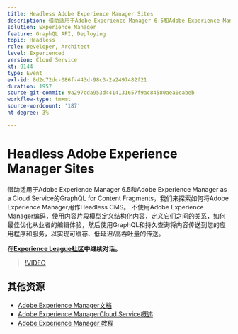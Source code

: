 ```yaml
---
title: Headless Adobe Experience Manager Sites
description: 借助适用于Adobe Experience Manager 6.5和Adobe Experience Manager as a Cloud Service的GraphQL for Content Fragments，我们来探索如何将Adobe Experience Manager用作Headless CMS。 不使用Adobe Experience Manager编码，使用内容片段模型定义结构化内容，定义它们之间的关系，如何最佳优化从业者的编辑体验，然后使用GraphQL和持久查询将内容传送到您的应用程序和服务，以实现可缓存、低延迟/高吞吐量的传送。
solution: Experience Manager
feature: GraphQL API, Deploying
topic: Headless
role: Developer, Architect
level: Experienced
version: Cloud Service
kt: 9144
type: Event
exl-id: 8d2c72dc-086f-443d-98c3-2a2497482f21
duration: 1957
source-git-commit: 9a297cda953d4414131657f9ac84580aea0eabeb
workflow-type: tm+mt
source-wordcount: '187'
ht-degree: 3%

---
```


# Headless Adobe Experience Manager Sites

借助适用于Adobe Experience Manager 6.5和Adobe Experience Manager as a Cloud Service的GraphQL for Content Fragments，我们来探索如何将Adobe Experience Manager用作Headless CMS。 不使用Adobe Experience Manager编码，使用内容片段模型定义结构化内容，定义它们之间的关系，如何最佳优化从业者的编辑体验，然后使用GraphQL和持久查询将内容传送到您的应用程序和服务，以实现可缓存、低延迟/高吞吐量的传送。

在&#x200B;**[Experience League社区](https://adobe.ly/39H5BWo)中继续对话。**

>[!VIDEO](https://video.tv.adobe.com/v/337576/?quality=12&learn=on&hidetitle=true)

## 其他资源

- [Adobe Experience Manager文档](https://experienceleague.adobe.com/docs/experience-manager-cloud-service.html)
- [Adobe Experience ManagerCloud Service概述](https://experienceleague.adobe.com/docs/experience-manager-cloud-service/overview/home.html)
- [Adobe Experience Manager 教程](https://experienceleague.adobe.com/docs/experience-manager-tutorials.html)
